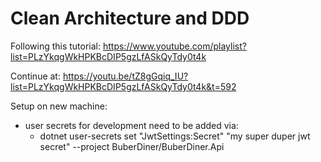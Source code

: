# Clean Architecture and DDD

Following this tutorial: https://www.youtube.com/playlist?list=PLzYkqgWkHPKBcDIP5gzLfASkQyTdy0t4k

Continue at: https://youtu.be/tZ8gGqiq_IU?list=PLzYkqgWkHPKBcDIP5gzLfASkQyTdy0t4k&t=592

Setup on new machine:
- user secrets for development need to be added via:
  - dotnet user-secrets set "JwtSettings:Secret" "my super duper jwt secret" --project BuberDiner/BuberDiner.Api